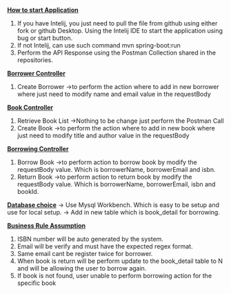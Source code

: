 <ins>**How to start Application**</ins>
1. If you have Intelij, you just need to pull the file from github using either fork or github Desktop. Using the Intelij IDE to start the application using bug or start button.
2. If not Intelij, can use such command mvn spring-boot:run
3. Perform the API Response using the Postman Collection shared in the repositories.

<ins>**Borrower Controller**</ins>
1. Create Borrower
   ->to perform the action where to add in new borrower where just need to modify name and email value in the requestBody
   
<ins>**Book Controller**</ins>
1. Retrieve Book List
   ->Nothing to be change just perform the Postman Call
2. Create Book
   ->to perform the action where to add in new book where just need to modify title and author value in the requestBody
   
<ins>**Borrowing Controller**</ins>
1. Borrow Book
   ->to perform action to borrow book by modify the requestBody value. Which is borrowerName, borrowerEmail and isbn.
2. Return Book
   ->to perform action to return book by modify the requestBody value. Which is borrowerName, borrowerEmail, isbn and bookId.

<ins>**Database choice**</ins>
-> Use Mysql Workbench. Which is easy to be setup and use for local setup.
-> Add in new table which is book_detail for borrowing.

<ins>**Business Rule Assumption**</ins>
1. ISBN number will be auto generated by the system.
2. Email will be verify and must have the expected regex format.
3. Same email cant be register twice for borrower.
4. When book is return will be perform update to the book_detail table to N and will be allowing the user to borrow again.
5. If book is not found, user unable to perform borrowing action for the specific book
